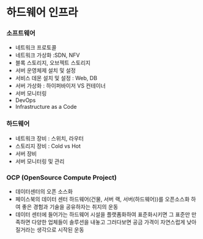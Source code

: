 # 하드웨어 인프라

### 소프트웨어

- 네트워크 프로토콜
- 네트워크 가상화 :SDN, NFV
- 블록 스토리지, 오브젝트 스토리지
- 서버 운영체제 설치 및 설정
- 서비스 데몬 설치 및 설정 : Web, DB
- 서버 가상화 : 하이퍼바이저 VS 컨테이너
- 서버 모니터링
- DevOps
- Infrastructure as a Code



### 하드웨어

- 네트워크 장비 : 스위치, 라우터
- 스토리지 장비 : Cold vs Hot
- 서버 장비
- 서버 모니터링 및 관리



### OCP (OpenSource Compute Project)

- 데이터센터의 오픈 소스화
- 페이스북의 데이터 센터 하드웨어(건물, 서버 랙, 서버(하드웨어))를 오픈소스화 하여 좋은 경험과 기술을 공유하자는 취지의 운동
- 데이터 센터에 들어가는 하드웨어 시설을 플랫폼화하여 표준화시키면 그 표준만 만족하면 다양한 업체들이 솔루션을 내놓고 그러다보면 공금 가격이 자연스럽게 낮아질거라는 생각으로 시작된 운동

